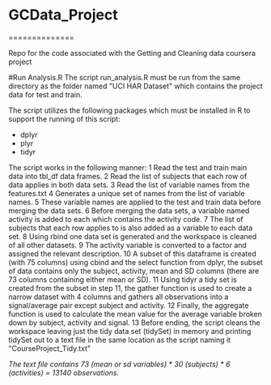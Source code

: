 # GCData_Project
==============

Repo for the code associated with the Getting and Cleaning data coursera project

#Run Analysis.R 
The script run_analysis.R must be run from the same directory as the folder named "UCI HAR Dataset" which contains the project data for test and train.

The script utilizes the following packages which must be installed in R to support the running of this script: 
* dplyr
* plyr
* tidyr

The script works in the following manner: 
1 Read the test and train main data into tbl_df data frames.
2 Read the list of subjects that each row of data applies in both data sets.
3 Read the list of variable names from the features.txt
4 Generates a unique set of names from the list of variable names. 
5 These variable names are applied to the test and train data before merging the data sets.
6 Before merging the data sets, a variable named activity is added to each which contains the activity code.
7 The list of subjects that each row applies to is also added as a variable to each data set.
8 Using rbind one data set is generated and the workspace is cleaned of all other datasets.
9 The activity variable is converted to a factor and assigned the relevant description.
10 A subset of this dataframe is created (with 75 columns) using cbind and the select function from dplyr, the subset of data contains only the subject, activity, mean and SD columns (there are 73 columns containing either mean or SD).
11 Using tidyr a tidy set is created from the subset in step 11, the gather function is used to create a narrow dataset with 4 columns and gathers all observations into a signal/average pair except subject and activity.
12 Finally, the aggregate function is used to calculate the mean value for the average variable broken down by subject, activity and signal.
13 Before ending, the script cleans the workspace leaving just the tidy data set (tidySet) in memory and printing tidySet out to a text file in the same location as the script naming it "CourseProject_Tidy.txt"


*The text file contains 73 (mean or sd variables) * 30 (subjects) * 6 (activities) = 13140 observations.*


